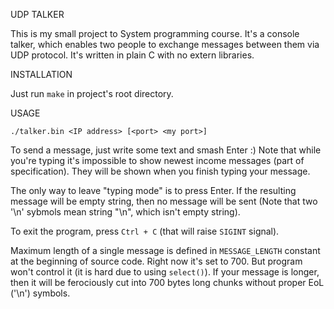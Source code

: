 UDP TALKER

This is my small project to System programming course. It's a console talker, which
enables two people to exchange messages between them via UDP protocol.
It's written in plain C with no extern libraries.


INSTALLATION

Just run `make` in project's root directory.

USAGE

`./talker.bin <IP address> [<port> <my port>]`

To send a message, just write some text and smash Enter :)
Note that while you're typing it's impossible to show newest income messages
(part of specification). They will be shown when you finish typing your message.

The only way to leave "typing mode" is to press Enter. If the resulting message
will be empty string, then no message will be sent (Note that two '\n' sybmols mean
string "\n", which isn't empty string).

To exit the program, press `Ctrl + C` (that will raise `SIGINT` signal).

Maximum length of a single message is defined in `MESSAGE_LENGTH` constant at
the beginning of source code. Right now it's set to 700. But program won't control it 
(it is hard due to using `select()`). If your message is longer, then it will be ferociously
cut into 700 bytes long chunks without proper EoL ('\n') symbols.
